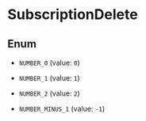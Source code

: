 

# SubscriptionDelete

## Enum


* `NUMBER_0` (value: `0`)

* `NUMBER_1` (value: `1`)

* `NUMBER_2` (value: `2`)

* `NUMBER_MINUS_1` (value: `-1`)



